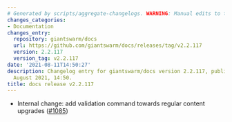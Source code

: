 ```yaml
---
# Generated by scripts/aggregate-changelogs. WARNING: Manual edits to this files will be overwritten.
changes_categories:
- Documentation
changes_entry:
  repository: giantswarm/docs
  url: https://github.com/giantswarm/docs/releases/tag/v2.2.117
  version: 2.2.117
  version_tag: v2.2.117
date: '2021-08-11T14:50:27'
description: Changelog entry for giantswarm/docs version 2.2.117, published on 11
  August 2021, 14:50.
title: docs release v2.2.117
---
```


- Internal change: add validation command towards regular content upgrades ([#1085](https://github.com/giantswarm/docs/pull/1085))
